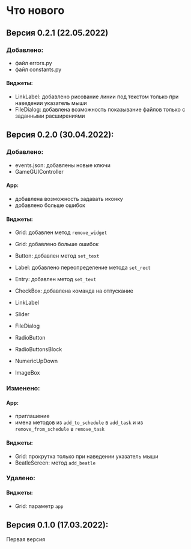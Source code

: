 # Что нового

## Версия 0.2.1 (22.05.2022)
### Добавлено:
 - файл errors.py
 - файл constants.py

#### Виджеты:
 - LinkLabel: добавлено рисование линии под текстом только при наведении указатель мыши
 - FileDialog: добавлена возможность показывание файлов только с заданными расширениями

## Версия 0.2.0 (30.04.2022):
### Добавлено:
 - events.json: добавлены новые ключи
 - GameGUIController

#### App:
 - добавлена возможность задавать иконку
 - добавлено больше ошибок

#### Виджеты:
 - Grid: добавлен метод `remove_widget`
 - Grid: добавлено больше ошибок
 - Button: добавлен метод `set_text`
 - Label: добавлено переопределение метода `set_rect`
 - Entry: добавлен метод `set_text`
 - CheckBox: добавлена команда на отпускание


 - LinkLabel
 - Slider
 - FileDialog
 - RadioButton
 - RadioButtonsBlock
 - NumericUpDown
 - ImageBox

### Изменено:

#### App:
 - приглашение
 - имена методов из `add_to_schedule` в `add_task` и из `remove_from_schedule` в `remove_task`

#### Виджеты:
 - Grid: прокрутка только при наведении указатель мыши
 - BeatleScreen: метод `add_beatle`

### Удалено:
#### Виджеты:
 - Grid: параметр `app`

## Версия 0.1.0 (17.03.2022):
Первая версия
